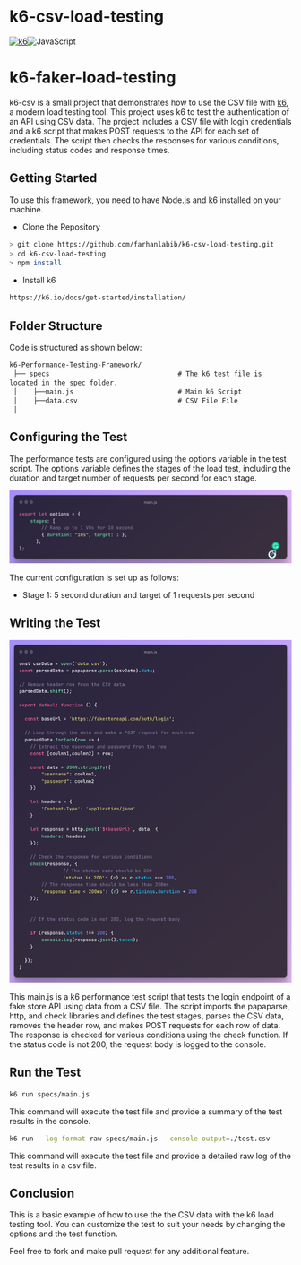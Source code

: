 # k6-csv-load-testing

[![k6](https://img.shields.io/badge/k6-7D64FF.svg?style=for-the-badge&logo=k6&logoColor=white)](https://github.com/grafana/k6)![JavaScript](https://img.shields.io/badge/JavaScript-F7DF1E.svg?style=for-the-badge&logo=JavaScript&logoColor=black)

# k6-faker-load-testing

k6-csv is a small project that demonstrates how to use the CSV file with [k6](https://k6.io/), a modern load testing tool.
This project uses k6 to test the authentication of an API using CSV data. The project includes a CSV file with login credentials and a k6 script that makes POST requests to the API for each set of credentials. The script then checks the responses for various conditions, including status codes and response times.

## Getting Started

To use this framework, you need to have Node.js and k6 installed on your machine.

- Clone the Repository

```bash
> git clone https://github.com/farhanlabib/k6-csv-load-testing.git
> cd k6-csv-load-testing
> npm install
```

- Install k6

```bash
https://k6.io/docs/get-started/installation/
```
## Folder Structure

Code is structured as shown below:

```
k6-Performance-Testing-Framework/
 ├── specs                                # The k6 test file is located in the spec folder.
 │    ├──main.js                          # Main k6 Script
 │    ├──data.csv                         # CSV File File
 │
```
## Configuring the Test

The performance tests are configured using the options variable in the test script. The options variable defines the stages of the load test, including the duration and target number of requests per second for each stage.

![](./images/1.png)

The current configuration is set up as follows:

- Stage 1: 5 second duration and target of 1 requests per second

## Writing the Test

![](./images/2.png)

This main.js is a k6 performance test script that tests the login endpoint of a fake store API using data from a CSV file. The script imports the papaparse, http, and check libraries and defines the test stages, parses the CSV data, removes the header row, and makes POST requests for each row of data. The response is checked for various conditions using the check function. If the status code is not 200, the request body is logged to the console.


## Run the Test

```bash
k6 run specs/main.js
```
This command will execute the test file and provide a summary of the test results in the console.

```bash
k6 run --log-format raw specs/main.js --console-output=./test.csv 
```
This command will execute the test file and provide a detailed raw log of the test results in a csv file.

## Conclusion

This is a basic example of how to use the the CSV data with the k6 load testing tool. You can customize the test to suit your needs by changing the options and the test function.

Feel free to fork and make pull request for any additional feature.

